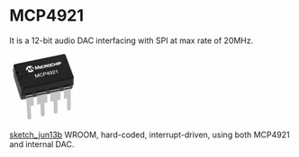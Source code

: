# MCP4921

It is a 12-bit audio DAC interfacing with SPI at max rate of 20MHz.

![](mcp4921.jpg)

[sketch_jun13b](sketch_jun13b) WROOM, hard-coded, interrupt-driven, using both MCP4921 and internal DAC.
